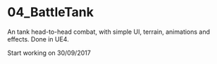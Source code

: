 # 04_BattleTank
An tank head-to-head combat, with simple UI, terrain, animations and effects. Done in UE4.

Start working on 30/09/2017
